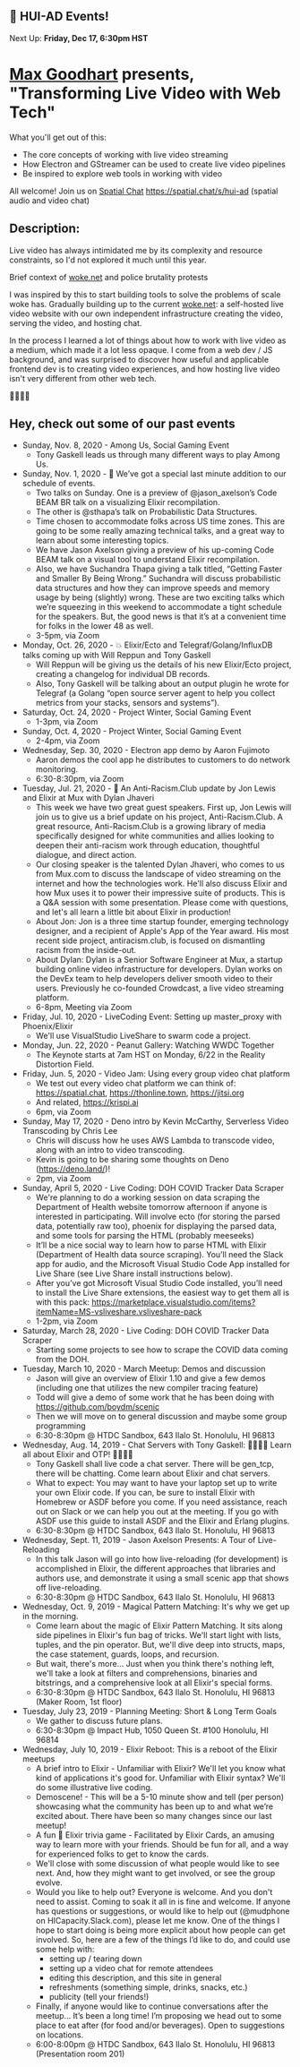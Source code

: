 ## 📣 HUI-AD Events!

Next Up: **Friday, Dec 17, 6:30pm HST**

# [Max Goodhart](https://twitter.com/chromakode) presents, "Transforming Live Video with Web Tech"
What you'll get out of this:
- The core concepts of working with live video streaming
- How Electron and GStreamer can be used to create live video pipelines
- Be inspired to explore web tools in working with video

All welcome! Join us on [Spatial Chat](https://spatial.chat/s/hui-ad) https://spatial.chat/s/hui-ad (spatial audio and video chat)

## Description:

Live video has always intimidated me by its complexity and resource constraints, so I'd not explored it much until this year.

Brief context of [woke.net](http://woke.net) and police brutality protests

I was inspired by this to start building tools to solve the problems of scale woke has. Gradually building up to the current [woke.net](http://woke.net): a self-hosted live video website with our own independent infrastructure creating the video, serving the video, and hosting chat.

In the process I learned a lot of things about how to work with live video as a medium, which made it a lot less opaque. I come from a web dev / JS background, and was surprised to discover how useful and applicable frontend dev is to creating video experiences, and how hosting live video isn't very different from other web tech.

🏁🏁🏁🏁

## Hey, check out some of our past events

* Sunday, Nov. 8, 2020 - Among Us, Social Gaming Event
  - Tony Gaskell leads us through many different ways to play Among Us.
* Sunday, Nov. 1, 2020 - 🦄 We’ve got a special last minute addition to our schedule of events.
  - Two talks on Sunday. One is a preview of @jason_axelson’s Code BEAM BR talk on a visualizing Elixir recompilation. 
  - The other is @sthapa’s talk on Probabilistic Data Structures. 
  - Time chosen to accommodate folks across US time zones. This are going to be some really amazing technical talks, and a great way to learn about some interesting topics.
  - We have Jason Axelson giving a preview of his up-coming Code BEAM talk on a visual tool to understand Elixir recompilation.
  - Also, we have Suchandra Thapa giving a talk titled, “Getting Faster and Smaller By Being Wrong.” Suchandra will discuss probabilistic data structures and how they can improve speeds and memory usage by being (slightly) wrong. These are two exciting talks which we’re squeezing in this weekend to accommodate a tight schedule for the speakers. But, the good news is that it’s at a convenient time for folks in the lower 48 as well.
  - 3-5pm, via Zoom
* Monday, Oct. 26, 2020 - 💥 Elixir/Ecto and Telegraf/Golang/InfluxDB talks coming up with Will Reppun and Tony Gaskell
  - Will Reppun will be giving us the details of his new Elixir/Ecto project, creating a changelog for individual DB records.
  - Also, Tony Gaskell will be talking about an output plugin he wrote for Telegraf (a Golang “open source server agent to help you collect metrics from your stacks, sensors and systems”).
* Saturday, Oct. 24, 2020 - Project Winter, Social Gaming Event
  - 1-3pm, via Zoom
* Sunday, Oct. 4, 2020 - Project Winter, Social Gaming Event
  - 2-4pm, via Zoom
* Wednesday, Sep. 30, 2020 - Electron app demo by Aaron Fujimoto
  - Aaron demos the cool app he distributes to customers to do network monitoring.
  - 6:30-8:30pm, via Zoom
* Tuesday, Jul. 21, 2020 - 📣 An Anti-Racism.Club update by Jon Lewis and Elixir at Mux with Dylan Jhaveri
  - This week we have two great guest speakers. First up, Jon Lewis will join us to give us a brief update on his project, Anti-Racism.Club. A great resource, Anti-Racism.Club is a growing library of media specifically designed for white communities and allies looking to deepen their anti-racism work through education, thoughtful dialogue, and direct action.
  - Our closing speaker is the talented Dylan Jhaveri, who comes to us from Mux.com to discuss the landscape of video streaming on the internet and how the technologies work. He'll also discuss Elixir and how Mux uses it to power their impressive suite of products. This is a Q&A session with some presentation. Please come with questions, and let's all learn a little bit about Elixir in production!
  - About Jon: Jon is a three time startup founder, emerging technology designer, and a recipient of Apple's App of the Year award. His most recent side project, antiracism.club, is focused on dismantling racism from the inside-out.
  - About Dylan: Dylan is a Senior Software Engineer at Mux, a startup building online video infrastructure for developers. Dylan works on the DevEx team to help developers deliver smooth video to their users. Previously he co-founded Crowdcast, a live video streaming platform.
  - 6-8pm, Meeting via Zoom
* Friday, Jul. 10, 2020 - LiveCoding Event: Setting up master_proxy with Phoenix/Elixir
  - We'll use VisualStudio LiveShare to swarm code a project.
* Monday, Jun. 22, 2020 - Peanut Gallery: Watching WWDC Together
  - The Keynote starts at 7am HST on Monday, 6/22 in the Reality Distortion Field.
* Friday, Jun. 5, 2020 - Video Jam: Using every group video chat platform
  - We test out every video chat platform we can think of: https://spatial.chat, https://thonline.town, https://jitsi.org
  - And related, https://krispi.ai
  - 6pm, via Zoom
* Sunday, May 17, 2020 - Deno intro by Kevin McCarthy, Serverless Video Transcoding by Chris Lee
  - Chris will discuss how he uses AWS Lambda to transcode video, along with an intro to video transcoding.
  - Kevin is going to be sharing some thoughts on Deno (https://deno.land/)!
  - 2pm, via Zoom
* Sunday, April 5, 2020 - Live Coding: DOH COVID Tracker Data Scraper
  - We're planning to do a working session on data scraping the Department of Health website tomorrow afternoon if anyone is interested in participating. Will involve ecto (for storing the parsed data, potentially raw too), phoenix for displaying the parsed data, and some tools for parsing the HTML (probably meeseeks)
  - It’ll be a nice social way to learn how to parse HTML with Elixir (Department of Health data source scraping). You’ll need the Slack app for audio, and the Microsoft Visual Studio Code App installed for Live Share (see Live Share install instructions below).
  - After you’ve got Microsoft Visual Studio Code installed, you’ll need to install the Live Share extensions, the easiest way to get them all is with this pack: https://marketplace.visualstudio.com/items?itemName=MS-vsliveshare.vsliveshare-pack
  - 1-2pm, via Zoom
* Saturday, March 28, 2020 - Live Coding: DOH COVID Tracker Data Scraper
  - Starting some projects to see how to scrape the COVID data coming from the DOH.
* Tuesday, March 10, 2020 - March Meetup: Demos and discussion
  - Jason will give an overview of Elixir 1.10 and give a few demos (including one that utilizes the new compiler tracing feature)
  - Todd will give a demo of some work that he has been doing with https://github.com/boydm/scenic
  - Then we will move on to general discussion and maybe some group programming
  - 6:30-8:30pm @ HTDC Sandbox, 643 Ilalo St. Honolulu, HI 96813
* Wednesday, Aug. 14, 2019 - Chat Servers with Tony Gaskell: 🎉🎉🎉🎉 Learn all about Elixir and OTP! 🎉🎉🎉🎉
  - Tony Gaskell shall live code a chat server. There will be gen_tcp, there will be chatting. Come learn about Elixir and chat servers.
  - What to expect: You may want to have your laptop set up to write your own Elixir code. If you can, be sure to install Elixir with Homebrew or ASDF before you come. If you need assistance, reach out on Slack or we can help you out at the meeting. If you go with ASDF use this guide to install ASDF and the Elixir and Erlang plugins.
  - 6:30-8:30pm @ HTDC Sandbox, 643 Ilalo St. Honolulu, HI 96813
* Wednesday, Sept. 11, 2019 - Jason Axelson Presents: A Tour of Live-Reloading
  - In this talk Jason will go into how live-reloading (for development) is accomplished in Elixir, the different approaches that libraries and authors use, and demonstrate it using a small scenic app that shows off live-reloading.
  - 6:30-8:30pm @ HTDC Sandbox, 643 Ilalo St. Honolulu, HI 96813
* Wednesday, Oct. 9, 2019 - Magical Pattern Matching: It's why we get up in the morning.
  - Come learn about the magic of Elixir Pattern Matching. It sits along side pipelines in Elixir's fun bag of tricks. We'll start light with lists, tuples, and the pin operator. But, we'll dive deep into structs, maps, the case statement, guards, loops, and recursion.
  - But wait, there's more... Just when you think there's nothing left, we'll take a look at filters and comprehensions, binaries and bitstrings, and a comprehensive look at all Elixir's special forms.
  - 6:30-8:30pm @ HTDC Sandbox, 643 Ilalo St. Honolulu, HI 96813 (Maker Room, 1st floor)
* Tuesday, July 23, 2019 - Planning Meeting: Short & Long Term Goals
  - We gather to discuss future plans.
  - 6:30-8:30pm @ Impact Hub, 1050 Queen St. #100 Honolulu, HI 96814
* Wednesday, July 10, 2019 - Elixir Reboot: This is a reboot of the Elixir meetups
  - A brief intro to Elixir - Unfamiliar with Elixir? We'll let you know what kind of applications it's good for. Unfamiliar with Elixir syntax? We'll do some illustrative live coding.
  - Demoscene! - This will be a 5-10 minute show and tell (per person) showcasing what the community has been up to and what we’re excited about. There have been so many changes since our last meetup!
  - A fun 🧐 Elixir trivia game - Facilitated by Elixir Cards, an amusing way to learn more with your friends. Should be fun for all, and a way for experienced folks to get to know the cards.
  - We'll close with some discussion of what people would like to see next. And, how they might want to get involved, or see the group evolve.
  - Would you like to help out? Everyone is welcome. And you don't need to assist. Coming to soak it all in is fine and welcome. If anyone has questions or suggestions, or would like to help out (@mudphone on HICapacity.Slack.com), please let me know. One of the things I hope to start doing is being more explicit about how people can get involved. So, here are a few of the things I’d like to do, and could use some help with:
    - setting up / tearing down
    - setting up a video chat for remote attendees
    - editing this description, and this site in general
    - refreshments (something simple, drinks, snacks, etc.)
    - publicity (tell your friends!)
  - Finally, if anyone would like to continue conversations after the meetup... It’s been a long time! I’m proposing we head out to some place to eat after (for food and/or beverages). Open to suggestions on locations.
  - 6:00-8:00pm @ HTDC Sandbox, 643 Ilalo St. Honolulu, HI 96813 (Presentation room 201)
